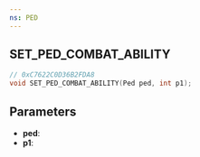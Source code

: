 ```yaml
---
ns: PED
---
```

## SET_PED_COMBAT_ABILITY

```c
// 0xC7622C0D36B2FDA8
void SET_PED_COMBAT_ABILITY(Ped ped, int p1);
```

## Parameters
* **ped**:
* **p1**:

